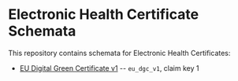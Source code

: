 # Electronic Health Certificate Schemata

This repository contains schemata for Electronic Health Certificates:

- [EU Digital Green Certificate v1](eu_hcert_v1_schema.yaml) -- `eu_dgc_v1`, claim key 1
